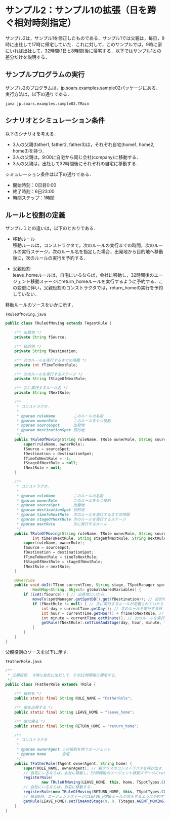 # サンプル2：サンプル1の拡張（日を跨ぐ相対時刻指定）

サンプル2は，サンプル1を修正したものである．サンプル1では父親は，毎日，9時に出社して17時に帰宅していた．これに対して，このサンプルでは，9時に家にいれば出社して，32時間(1日と8時間)後に帰宅する．以下ではサンプル1との差分だけを説明する．

## サンプルプログラムの実行

サンプル2のプログラムは，jp.soars.examples.sample02パッケージにある．実行方法は，以下の通りである．

    java jp.soars.examples.sample02.TMain


## シナリオとシミュレーション条件

以下のシナリオを考える．
- 3人の父親(father1, father2, father3)は，それぞれ自宅(home1, home2, home3)を持つ．
- 3人の父親は，9:00に自宅から同じ会社(company)に移動する．
- 3人の父親は，出社して32時間後にそれぞれの自宅に移動する．

シミュレーション条件は以下の通りである．
- 開始時刻：0日目0:00
- 終了時刻：6日23:00
- 時間ステップ：1時間


## ルールと役割の定義

サンプル１との違いは，以下のとおりである．

- 移動ルール  
移動ルールは，コンストラクタで，次のルールの実行までの時間，次のルールの実行ステージ，次のルール名を指定した場合，出発地から目的地へ移動後に，次のルールの実行を予約する．

- 父親役割  
leave_homeルールは，自宅にいるならば，会社に移動し，32時間後のエージェント移動ステージにreturn_homeルールを実行するように予約する．この変更に伴い，父親役割のコンストラクタでは，return_homeの実行を予約していない．

移動ルールのソースをいかに示す．

`TRuleOfMoving.java`

```java
public class TRuleOfMoving extends TAgentRule {

    /** 出発地 */
    private String fSource;

    /** 目的地 */
    private String fDestination;

    /** 次のルールを実行するまでの時間 */
    private int fTimeToNextRule;

    /** 次のルールを実行するステージ */
    private String fStageOfNextRule;

    /** 次に実行するルール名 */
    private String fNextRule;

    /**
     * コンストラクタ．
     * 
     * @param ruleName        このルールの名前
     * @param ownerRole       このルールをもつ役割
     * @param sourceSpot      出発地
     * @param destinationSpot 目的地
     */
    public TRuleOfMoving(String ruleName, TRole ownerRole, String sourceSpot, String destinationSpot) {
        super(ruleName, ownerRole);
        fSource = sourceSpot;
        fDestination = destinationSpot;
        fTimeToNextRule = -1;
        fStageOfNextRule = null;
        fNextRule = null;
    }

    /**
     * コンストラクタ．
     * 
     * @param ruleName        このルールの名前
     * @param ownerRole       このルールをもつ役割
     * @param sourceSpot      出発地
     * @param destinationSpot 目的地
     * @param timeToNextRule  次のルールを実行するまでの時間
     * @param stageOfNextRule 次のルールを実行するステージ
     * @param nextRule        次に実行するルール
     */
    public TRuleOfMoving(String ruleName, TRole ownerRole, String sourceSpot, String destinationSpot,
            int timeToNextRule, String stageOfNextRule, String nextRule) {
        super(ruleName, ownerRole);
        fSource = sourceSpot;
        fDestination = destinationSpot;
        fTimeToNextRule = timeToNextRule;
        fStageOfNextRule = stageOfNextRule;
        fNextRule = nextRule;
    }

    @Override
    public void doIt(TTime currentTime, String stage, TSpotManager spotManager, TAgentManager agentManager,
            HashMap<String, Object> globalSharedVariables) {
        if (isAt(fSource)) { // 出発地にいたら，
            moveTo(spotManager.getSpotDB().get(fDestination)); // 目的地へ移動する．
            if (fNextRule != null) { // 次に実行するルールが定義されていたら
                int day = currentTime.getDay(); // 次のルールを実行する日
                int hour = currentTime.getHour() + fTimeToNextRule; // 次のルールを実行する時間
                int minute = currentTime.getMinute(); // 次のルールを実行する分
                getRule(fNextRule).setTimeAndStage(day, hour, minute, fStageOfNextRule); // 臨時実行ルールとして予約
            }
        }
    }
}
```

父親役割のソースを以下に示す．

`TFatherRole.java`

```java
/**
 * 父親役割． 9時に会社に出社して，その32時間後に帰宅する．
 */
public class TFatherRole extends TRole {

    /** 役割名 */
    public static final String ROLE_NAME = "FatherRole";

    /** 家を出発する */
    public static final String LEAVE_HOME = "leave_home";

    /** 家に帰る */
    public static final String RETURN_HOME = "return_home";

    /**
     * コンストラクタ
     * 
     * @param ownerAgent この役割を持つエージェント
     * @param home       自宅
     */
    public TFatherRole(TAgent ownerAgent, String home) {
        super(ROLE_NAME, ownerAgent); // 親クラスのコンストラクタを呼び出す．
        // 自宅にいるならば，会社に移動し，32時間後のエージェント移動ステージにreturn_homeルールを実行するように予約する．
        registerRule(
                new TRuleOfMoving(LEAVE_HOME, this, home, TSpotTypes.COMPANY, 32, TStages.AGENT_MOVING, RETURN_HOME));
        // 会社にいるならば，自宅に移動する．
        registerRule(new TRuleOfMoving(RETURN_HOME, this, TSpotTypes.COMPANY, home));
        // 毎日9時，エージェントステージにLEAVE_HOMEルールが発火するように予約する．
        getRule(LEAVE_HOME).setTimeAndStage(9, 0, TStages.AGENT_MOVING);
    }
}
```
